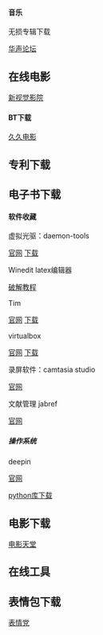 ﻿#### 音乐



无损专辑下载

[华声论坛](http://bbs.voc.com.cn/forumdisplay.php?fid=77&filter=type&typeid=158)


## 在线电影
[新视觉影院](http://www.dy6080.com/)

#### BT下载

[久久电影](http://www.99mp4.net/forum-99mp4-5-1.html)



## 专利下载

## 电子书下载

#### 软件收藏

虚拟光驱：daemon-tools

[官网](https://www.daemon-tools.cc/home)  [下载](http://mirror29.daemon-tools.cc/getfile.php?p=http://eu-uk7.disk-tools.com/9d1ddf3fd5709264578f93474a797965/DTLiteInstaller.exe)

Winedit	latex编辑器

[破解教程](https://blog.csdn.net/sdujava2011/article/details/57409399)

Tim

[官网](http://office.qq.com/)  [下载](https://dldir1.qq.com/qqfile/qq/PCTIM2.3.0/20979/TIM2.3.0.20979.exe)

virtualbox

[官网](https://www.virtualbox.org/)  [下载](https://download.virtualbox.org/virtualbox/5.2.22/VirtualBox-5.2.22-126460-Win.exe)

录屏软件：camtasia studio

[官网](https://www.techsmith.com/)   

文献管理	jabref

[官网](http://www.jabref.org/)	



##### 操作系统

deepin

[官网](https://www.deepin.org/)

[python库下载](https://www.lfd.uci.edu/~gohlke/pythonlibs/)







## 电影下载

[电影天堂](https://www.dy2018.com/)

## 在线工具
## 表情包下载
[表情党](http://qq.yh31.com/)

